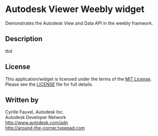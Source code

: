 # Autodesk Viewer Weebly widget

Demonstrates the Autodesk View and Data API in the weebly framwork.


## Description

tbd


## License

This application/widget is licensed under the terms of the [MIT License](http://opensource.org/licenses/MIT). Please see the [LICENSE](LICENSE) file for full details.


## Written by

Cyrille Fauvel, Autodesk Inc. <br />
Autodesk Developer Network <br />
http://www.autodesk.com/adn <br />
http://around-the-corner.typepad.com <br />
